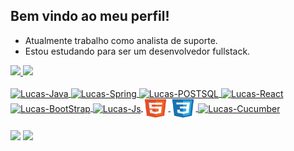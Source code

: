 ## Bem vindo ao meu perfil!

-  Atualmente trabalho como analista de suporte.
-  Estou estudando para ser um desenvolvedor fullstack.

<a href="https://github.com/Lucas5511">
  <img height="180em" src="https://github-readme-stats.vercel.app/api?username=Lucas5511&show_icons=true&theme=tokyonight&include_all_commits=true&count_private=true"/>
  <img height="180em" src="https://github-readme-stats.vercel.app/api/top-langs/?username=Lucas5511&layout=compact&langs_count=7&theme=tokyonight"/>
    
</div>

<div > <br> 
  <img align="center" alt="Lucas-Java" height="30" width="90" src="https://img.shields.io/badge/Java-ED8B00?style=for-the-badge&logo=java&logoColor=white">
  <img align="center" alt="Lucas-Spring" height="30" width="120" src="https://img.shields.io/badge/Spring-6DB33F?style=for-the-badge&logo=spring&logoColor=white">    
  <img align="center" alt="Lucas-POSTSQL" height="30" width="120" src="https://img.shields.io/badge/PostgreSQL-316192?style=for-the-badge&logo=postgresql&logoColor=white">  
  <img align="center" alt="Lucas-React" height="30" width="120" src="https://img.shields.io/badge/React-20232A?style=for-the-badge&logo=react&logoColor=61DAFB">
  <img align="center" alt="Lucas-BootStrap" height="30" width="120" src="https://img.shields.io/badge/Bootstrap-563D7C?style=for-the-badge&logo=bootstrap&logoColor=white">
  <img align="center" alt="Lucas-Js" height="30" width="120" src="https://img.shields.io/badge/JavaScript-323330?style=for-the-badge&logo=javascript&logoColor=F7DF1E">
  <img align="center" alt="Lucas-HTML" height="30" width="40" src="https://raw.githubusercontent.com/devicons/devicon/master/icons/html5/html5-original.svg">
  <img align="center" alt="Lucas-CSS" height="30" width="40" src="https://raw.githubusercontent.com/devicons/devicon/master/icons/css3/css3-original.svg">  
   <img align="center" alt="Lucas-Cucumber" height="30" width="40" src="https://cdn.jsdelivr.net/gh/devicons/devicon/icons/cucumber/cucumber-plain.svg">  


  
  <div style="display: inline_block"> <br>
   <a href = "mailto:lucas.saliba51@gmail.com"><img align="center" src="https://img.shields.io/badge/-Gmail-%23333?style=for-the-badge&logo=gmail&logoColor=white" target="_blank"></a>
  <a href="https://www.linkedin.com/in/lucas-de-oliveira-saliba-rebouças-561122210/" target="_blank"><img align="center" src="https://img.shields.io/badge/-LinkedIn-%230077B5?style=for-the-badge&logo=linkedin&logoColor=white" target="_blank"></a>
    
</div>
